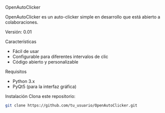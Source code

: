 OpenAutoClicker

OpenAutoClicker es un auto-clicker simple en desarrollo que está abierto a colaboraciones.

Versión: 0.01

 Características
- Fácil de usar
- Configurable para diferentes intervalos de clic
- Código abierto y personalizable

 Requisitos
- Python 3.x
- PyQt5 (para la interfaz gráfica)

 Instalación
 Clona este repositorio:
   ```sh
   git clone https://github.com/tu_usuario/OpenAutoClicker.git
